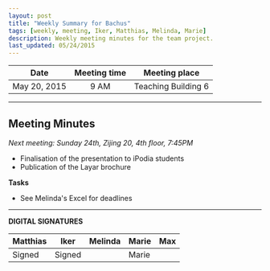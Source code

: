 ```yaml
---
layout: post
title: "Weekly Summary for Bachus"
tags: [weekly, meeting, Iker, Matthias, Melinda, Marie]
description: Weekly meeting minutes for the team project.
last_updated: 05/24/2015
---
```


|**Date** |**Meeting time**|**Meeting place**
| ------------- |:----------------:|:-------:
|May 20, 2015| 9 AM | Teaching Building 6

----------

Meeting Minutes
------
*Next meeting: Sunday 24th, Zijing 20, 4th floor, 7:45PM*

* Finalisation of the presentation to iPodia students
* Publication of the Layar brochure

**Tasks**

* See Melinda's Excel for deadlines

----------

**DIGITAL SIGNATURES**

|**Matthias** |**Iker**|**Melinda**|**Marie**|**Max**|
|----------------|----------------|----------------|----------------|----------------|
|Signed | Signed| |Marie | |
